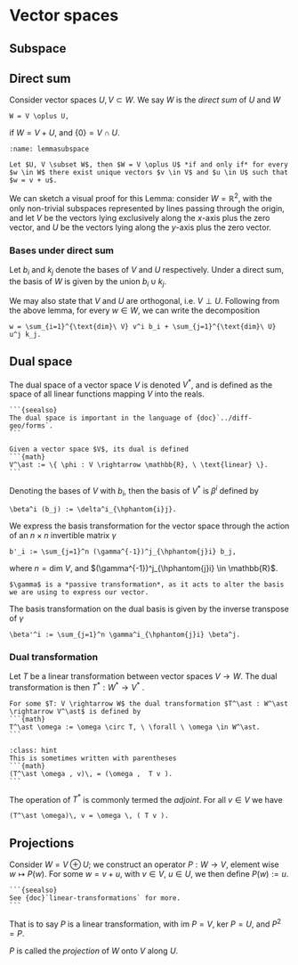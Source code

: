 # Vector spaces

## Subspace

## Direct sum
Consider vector spaces $U, V \subset W$. We say $W$ is the *direct sum* of $U$ and $W$
```{math}
W = V \oplus U,
```
if $W = V + U$, and $\{ 0 \} = V \cap U$.

```{admonition} Lemma
:name: lemmasubspace

Let $U, V \subset W$, then $W = V \oplus U$ *if and only if* for every $w \in W$ there exist unique vectors $v \in V$ and $u \in U$ such that $w = v + u$.
```

We can sketch a visual proof for this Lemma: consider $W = \mathbb{R}^2$, with the only non-trivial subspaces represented by lines passing through the origin, and let $V$ be the vectors lying exclusively along the $x$-axis plus the zero vector, and $U$ be the vectors lying along the $y$-axis plus the zero vector. 

### Bases under direct sum

Let $b_i$ and $k_j$ denote the bases of $V$ and $U$ respectively. Under a direct sum, the basis of $W$ is given by the union $b_i \cup k_j$.

We may also state that $V$ and $U$ are orthogonal, i.e. $V \perp U$. Following from the above lemma, for every $w \in W$, we can write the decomposition
```{math}
w = \sum_{i=1}^{\text{dim}\ V} v^i b_i + \sum_{j=1}^{\text{dim}\ U} u^j k_j.
```

## Dual space
The dual space of a vector space $V$ is denoted $V^\ast$, and is defined as the space of all linear functions mapping $V$ into the reals.

````{margin}
```{seealso}
The dual space is important in the language of {doc}`../diff-geo/forms`.
```
````

````{admonition} Definition: Dual vector space
Given a vector space $V$, its dual is defined
```{math}
V^\ast := \{ \phi : V \rightarrow \mathbb{R}, \ \text{linear} \}.
```
````

Denoting the bases of $V$ with $b_i$, then the basis of $V^\ast$ is $\beta^i$ defined by
```{math}
\beta^i (b_j) := \delta^i_{\hphantom{i}j}.
```

We express the basis transformation for the vector space through the action of an $n \times n$ invertible matrix $\gamma$
```{math}
b'_i := \sum_{j=1}^n (\gamma^{-1})^j_{\hphantom{j}i} b_j,
```
where $n = \text{dim} \ V$, and $(\gamma^{-1})^j_{\hphantom{j}i} \in \mathbb{R}$.


```{hint} 
$\gamma$ is a *passive transformation*, as it acts to alter the basis we are using to express our vector.
```
The basis transformation on the dual basis is given by the inverse transpose of $\gamma$

```{math}
\beta'^i := \sum_{j=1}^n \gamma^i_{\hphantom{j}i} \beta^j. 
```


### Dual transformation
Let $T$ be a linear transformation between vector spaces $V \rightarrow W$. The dual transformation is then $T^\ast : W^\ast \rightarrow V^\ast$ . 

````{admonition} Definition: Dual transformation
For some $T: V \rightarrow W$ the dual transformation $T^\ast : W^\ast \rightarrow V^\ast$ is defined by
```{math}
T^\ast \omega := \omega \circ T, \ \forall \ \omega \in W^\ast.
```
````


````{margin} Notation
:class: hint 
This is sometimes written with parentheses
```{math}
(T^\ast \omega , v)\, = (\omega ,  T v ).
```
````

The operation of $T^\ast$ is commonly termed the *adjoint*. For all $v \in V$ we have
```{math}
(T^\ast \omega)\, v = \omega \, ( T v ).
```


## Projections
Consider $W = V \oplus U$; we construct an operator $P: W \rightarrow V$, element wise $w \mapsto P(w)$. For some $w = v + u$, with $v \in V$, $u \in U$, we then define $P(w) := u$.

````{margin}
```{seealso}
See {doc}`linear-transformations` for more.
```
````

That is to say $P$ is a linear transformation, with $\text{im}\ P = V$, $\text{ker}\ P = U$, and $P^2 = P$.

$P$ is called the *projection* of $W$ onto $V$ along $U$.

